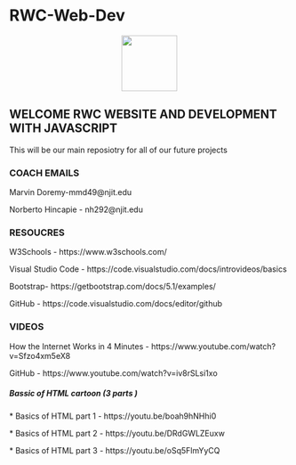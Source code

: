 # RWC-Web-Dev
<div id="header" align="center">
  <img src="https://media.giphy.com/media/M9gbBd9nbDrOTu1Mqx/giphy.gif" width="100"/>
</div>
<h2>WELCOME RWC  WEBSITE AND DEVELOPMENT WITH JAVASCRIPT</h2>

This will be our main reposiotry for all of our future projects 

<h3>COACH EMAILS</h3>
 <p>Marvin Doremy-mmd49@njit.edu</p>
 <p>Norberto Hincapie - nh292@njit.edu</p>
  
<h3>RESOUCRES</h3> 
<p>W3Schools - https://www.w3schools.com/</p>
<p>Visual Studio Code - https://code.visualstudio.com/docs/introvideos/basics</p>
<p>Bootstrap- https://getbootstrap.com/docs/5.1/examples/</p>
<p>GitHub - https://code.visualstudio.com/docs/editor/github</p>

<h3>VIDEOS</h3>
<p>How the Internet Works in 4 Minutes - https://www.youtube.com/watch?v=Sfzo4xm5eX8</p>
<p>GitHub - https://www.youtube.com/watch?v=iv8rSLsi1xo</p>

<h5>Bassic of HTML cartoon (3 parts )</h5>
<p>  * Basics of HTML part 1 - https://youtu.be/boah9hNHhi0</p>
<p>  * Basics of HTML part 2 - https://youtu.be/DRdGWLZEuxw</p>
<p>  * Basics of HTML part 3 - https://youtu.be/oSq5FlmYyCQ</p>
